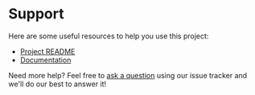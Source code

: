 # Support

Here are some useful resources to help you use this project:

- [Project README](../README.md)
- [Documentation](https://docs.biurad.com/php-flysystem)

Need more help? Feel free to [ask a question](https://github.com/biurad/php-flysystem/issues/new?labels=question) using our issue tracker and we'll do our best to answer it!
